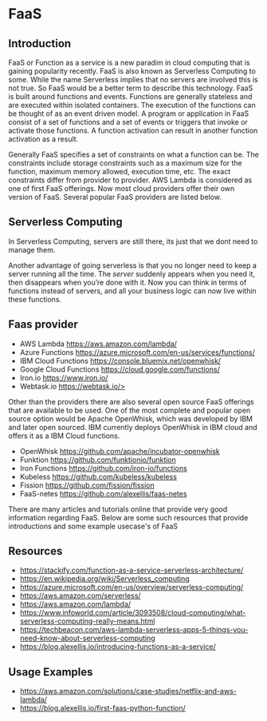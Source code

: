 # FaaS

## Introduction

FaaS or Function as a service is a new paradim in cloud computing that
is gaining popularity recently. FaaS is also known as Serverless
Computing to some. While the name Serverless implies that no servers
are involved this is not true.  So FaaS would be a better term to
describe this technology. FaaS is built around functions and
events. Functions are generally stateless and are executed within
isolated containers. The execution of the functions can be thought of
as an event driven model. A program or application in FaaS consist of
a set of functions and a set of events or triggers that invoke or
activate those functions. A function activation can result in another
function activation as a result.

Generally FaaS specifies a set of constraints on what a function can
be. The constraints include storage constraints such as a maximum size
for the function, maximum memory allowed, execution time, etc. The
exact constraints differ from provider to provider. AWS Lambda is
considered as one of first FaaS offerings. Now most cloud providers
offer their own version of FaaS. Several popular FaaS providers are
listed below.

## Serverless Computing

In Serverless Computing, servers are still there, its just that we
dont need to manage them.

Another advantage of going serverless is that you no longer need to
keep a server running all the time. The *server* suddenly appears when
you need it, then disappears when you’re done with it. Now you can
think in terms of functions instead of servers, and all your business
logic can now live within these functions.

## Faas provider

* AWS Lambda <https://aws.amazon.com/lambda/>
* Azure Functions <https://azure.microsoft.com/en-us/services/functions/>
* IBM Cloud Functions <https://console.bluemix.net/openwhisk/>
* Google Cloud Functions <https://cloud.google.com/functions/>
* Iron.io <https://www.iron.io/>
* Webtask.io https://webtask.io/>

Other than the providers there are also several open source FaaS
offerings that are available to be used. One of the most complete and
popular open source option would be Apache OpenWhisk, which was
developed by IBM and later open sourced. IBM currently deploys
OpenWhisk in IBM cloud and offers it as a IBM Cloud functions.

* OpenWhisk <https://github.com/apache/incubator-openwhisk>
* Funktion  <https://github.com/funktionio/funktion>
* Iron Functions <https://github.com/iron-io/functions>
* Kubeless <https://github.com/kubeless/kubeless>
* Fission <https://github.com/fission/fission>
* FaaS-netes <https://github.com/alexellis/faas-netes>

There are many articles and tutorials online that provide very good
information regarding FaaS. Below are some such resources that provide
introductions and some example usecase's of FaaS

## Resources

* <https://stackify.com/function-as-a-service-serverless-architecture/>
* <https://en.wikipedia.org/wiki/Serverless_computing>
* <https://azure.microsoft.com/en-us/overview/serverless-computing/>
* <https://aws.amazon.com/serverless/>
* <https://aws.amazon.com/lambda/>
* <https://www.infoworld.com/article/3093508/cloud-computing/what-serverless-computing-really-means.html>
* <https://techbeacon.com/aws-lambda-serverless-apps-5-things-you-need-know-about-serverless-computing>
* <https://blog.alexellis.io/introducing-functions-as-a-service/>

## Usage Examples

* <https://aws.amazon.com/solutions/case-studies/netflix-and-aws-lambda/>
* <https://blog.alexellis.io/first-faas-python-function/>
